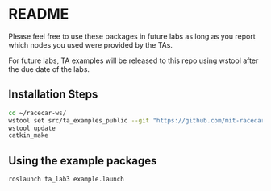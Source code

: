 # README

Please feel free to use these packages in future labs as long as you report which nodes you used were provided by the TAs.
 
For future labs, TA examples will be released to this repo using wstool after the due date of the labs.
 
## Installation Steps
```bash
cd ~/racecar-ws/
wstool set src/ta_examples_public --git "https://github.com/mit-racecar/TA_example_labs.git"
wstool update
catkin_make
```

## Using the example packages
```bash
roslaunch ta_lab3 example.launch
``` 